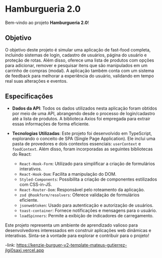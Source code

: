 # Hamburgueria 2.0

Bem-vindo ao projeto **Hamburgueria 2.0**!

## Objetivo

O objetivo deste projeto é simular uma aplicação de fast-food completa, incluindo sistemas de login, cadastro de usuários, página do usuário e proteção de rotas. Além disso, oferece uma lista de produtos com opções para adicionar, remover e pesquisar itens que são manipulados em um carrinho de compras (modal). A aplicação também conta com um sistema de feedback para melhorar a experiência do usuário, validando em tempo real suas alterações e eventos.

## Especificações

- **Dados da API**: Todos os dados utilizados nesta aplicação foram obtidos por meio de uma API, abrangendo desde o processo de login/cadastro até a lista de produtos. A biblioteca Axios foi empregada para extrair essas informações de forma eficiente.

- **Tecnologias Utilizadas**: Este projeto foi desenvolvido em TypeScript, explorando o conceito de SPA (Single Page Application). Ele inclui uma pasta de provedores e dois contextos essenciais: `userContext` e `foodContext`. Além disso, foram incorporadas as seguintes bibliotecas do React:

  - `React-Hook-Form`: Utilizado para simplificar a criação de formulários interativos.
  - `React-Hook-Dom`: Facilita a manipulação do DOM.
  - `Styled-Components`: Possibilita a criação de componentes estilizados com CSS-in-JS.
  - `React-Router-Dom`: Responsável pelo roteamento da aplicação.
  - `zod @hookform/resolvers`: Oferece validação de formulários eficiente.
  - `jsonwebtoken`: Usado para autenticação e autorização de usuários.
  - `toast-container`: Fornece notificações e mensagens para o usuário.
  - `loadSpinners`: Permite a exibição de indicadores de carregamento.

Este projeto representa um ambiente de aprendizado valioso para desenvolvedores interessados em construir aplicações web dinâmicas e interativas. Sinta-se à vontade para explorar e contribuir para o projeto!


  -link: https://kenzie-burguer-v2-template-mateus-gutierrez-jlgi0saxj.vercel.app
